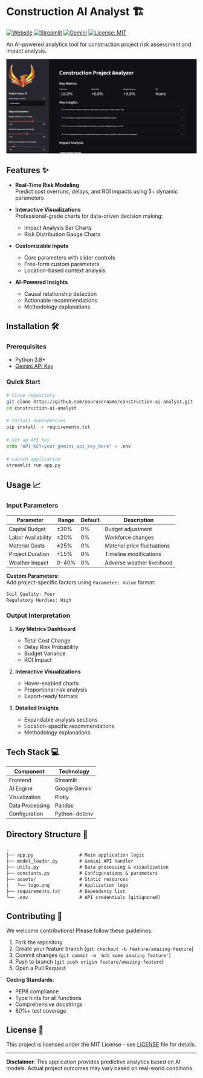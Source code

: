 # Construction AI Analyst 🏗️

[![Website](https://img.shields.io/badge/Website-orange?style=for-the-badge)](https://constructionaianalyst.streamlit.app/)
[![Streamlit](https://img.shields.io/badge/Streamlit-FF4B4B?style=for-the-badge&logo=Streamlit&logoColor=white)](https://streamlit.io/)
[![Gemini](https://img.shields.io/badge/Google%20Gemini-4285F4?style=for-the-badge&logo=google&logoColor=white)](https://ai.google.dev/)
[![License: MIT](https://img.shields.io/badge/License-MIT-yellow.svg?style=for-the-badge)](https://opensource.org/licenses/MIT)

An AI-powered analytics tool for construction project risk assessment and impact analysis.

![App Screenshot](assets/screenshot.png) <!-- Add actual screenshot later -->



## Features ✨

- **Real-Time Risk Modeling**  
  Predict cost overruns, delays, and ROI impacts using 5+ dynamic parameters

- **Interactive Visualizations**  
  Professional-grade charts for data-driven decision making:
  - Impact Analysis Bar Charts
  - Risk Distribution Gauge Charts

- **Customizable Inputs**  
  - Core parameters with slider controls
  - Free-form custom parameters
  - Location-based context analysis

- **AI-Powered Insights**  
  - Causal relationship detection
  - Actionable recommendations
  - Methodology explanations

## Installation 🛠️

### Prerequisites
- Python 3.8+
- [Gemini API Key](https://ai.google.dev/)

### Quick Start
```bash
# Clone repository
git clone https://github.com/yourusername/construction-ai-analyst.git
cd construction-ai-analyst

# Install dependencies
pip install -r requirements.txt

# Set up API key
echo "API_KEY=your_gemini_api_key_here" > .env

# Launch application
streamlit run app.py
```

## Usage 📈

### Input Parameters
| Parameter | Range | Default | Description |
|-----------|-------|---------|-------------|
| Capital Budget | ±30% | 0% | Budget adjustment |
| Labor Availability | ±20% | 0% | Workforce changes |
| Material Costs | ±25% | 0% | Material price fluctuations |
| Project Duration | ±15% | 0% | Timeline modifications |
| Weather Impact | 0-40% | 0% | Adverse weather likelihood |

**Custom Parameters**:  
Add project-specific factors using `Parameter: Value` format:
```
Soil Quality: Poor
Regulatory Hurdles: High
```

### Output Interpretation
1. **Key Metrics Dashboard**  
   - Total Cost Change
   - Delay Risk Probability
   - Budget Variance
   - ROI Impact

2. **Interactive Visualizations**  
   - Hover-enabled charts
   - Proportional risk analysis
   - Export-ready formats

3. **Detailed Insights**  
   - Expandable analysis sections
   - Location-specific recommendations
   - Methodology explanations

## Tech Stack 💻

| Component | Technology |
|-----------|------------|
| Frontend | Streamlit |
| AI Engine | Google Gemini |
| Visualization | Plotly |
| Data Processing | Pandas |
| Configuration | Python-dotenv |

## Directory Structure 📂
```
.
├── app.py                 # Main application logic
├── model_loader.py        # Gemini API handler
├── utils.py               # Data processing & visualization
├── constants.py           # Configurations & parameters
├── assets/                # Static resources
│   └── logo.png           # Application logo
├── requirements.txt       # Dependency list
└── .env                   # API credentials (gitignored)
```

## Contributing 🤝
We welcome contributions! Please follow these guidelines:
1. Fork the repository
2. Create your feature branch (`git checkout -b feature/amazing-feature`)
3. Commit changes (`git commit -m 'Add some amazing feature'`)
4. Push to branch (`git push origin feature/amazing-feature`)
5. Open a Pull Request

**Coding Standards**:
- PEP8 compliance
- Type hints for all functions
- Comprehensive docstrings
- 80%+ test coverage

## License 📄
This project is licensed under the MIT License - see [LICENSE](LICENSE) file for details.

---

**Disclaimer**: This application provides predictive analytics based on AI models. Actual project outcomes may vary based on real-world conditions.
